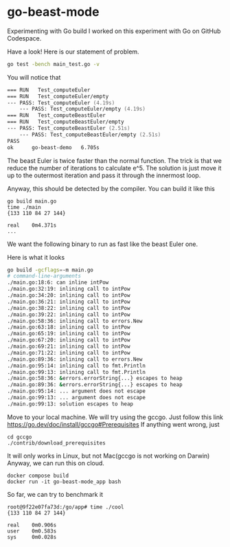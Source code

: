 # go-beast-mode
Experimenting with Go build
I worked on this experiment with Go on GitHub Codespace.

Have a look! Here is our statement of problem.

``` zsh
go test -bench main_test.go -v
```

You will notice that
``` zsh
=== RUN   Test_computeEuler
=== RUN   Test_computeEuler/empty
--- PASS: Test_computeEuler (4.19s)
    --- PASS: Test_computeEuler/empty (4.19s)
=== RUN   Test_computeBeastEuler
=== RUN   Test_computeBeastEuler/empty
--- PASS: Test_computeBeastEuler (2.51s)
    --- PASS: Test_computeBeastEuler/empty (2.51s)
PASS
ok      go-beast-demo   6.705s
```

The beast Euler is twice faster than the normal function.
The trick is that we reduce the number of iterations to calculate e^5.
The solution is just move it up to the outermost iteration and pass it through the innermost loop.

Anyway, this should be detected by the compiler.
You can build it like this
```
go build main.go
time ./main 
{133 110 84 27 144}

real    0m4.371s
...
```

We want the following binary to run as fast like the beast Euler one.

Here is what it looks
``` zsh
go build -gcflags=-m main.go
# command-line-arguments
./main.go:18:6: can inline intPow
./main.go:32:19: inlining call to intPow
./main.go:34:20: inlining call to intPow
./main.go:36:21: inlining call to intPow
./main.go:38:22: inlining call to intPow
./main.go:39:22: inlining call to intPow
./main.go:58:36: inlining call to errors.New
./main.go:63:18: inlining call to intPow
./main.go:65:19: inlining call to intPow
./main.go:67:20: inlining call to intPow
./main.go:69:21: inlining call to intPow
./main.go:71:22: inlining call to intPow
./main.go:89:36: inlining call to errors.New
./main.go:95:14: inlining call to fmt.Println
./main.go:99:13: inlining call to fmt.Println
./main.go:58:36: &errors.errorString{...} escapes to heap
./main.go:89:36: &errors.errorString{...} escapes to heap
./main.go:95:14: ... argument does not escape
./main.go:99:13: ... argument does not escape
./main.go:99:13: solution escapes to heap
```

Move to your local machine.
We will try using the gccgo. Just follow this link https://go.dev/doc/install/gccgo#Prerequisites
If anything went wrong, just
```
cd gccgo
./contrib/download_prerequisites
```

It will only works in Linux, but not Mac(gccgo is not working on Darwin)
Anyway, we can run this on cloud.

```
docker compose build
docker run -it go-beast-mode_app bash
```

So far, we can try to benchmark it
```
root@9f22e07fa73d:/go/app# time ./cool
{133 110 84 27 144}

real    0m0.906s
user    0m0.583s
sys     0m0.028s
```
